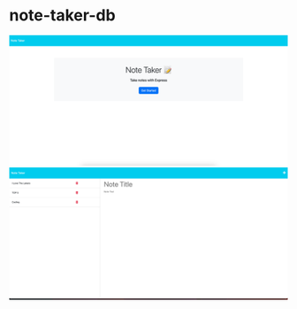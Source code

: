 # note-taker-db

![Alt Text](./img/Screenshot%202023-02-13%20at%2011.16.07%20PM.png)
![Alt Text](./img/Screenshot%202023-02-13%20at%2011.45.27%20PM.png)